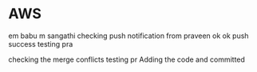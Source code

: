 # AWS
em babu m sangathi
checking push notification from praveen
ok ok
push success
testing pra

checking the merge conflicts
testing pr
Adding the code and committed
